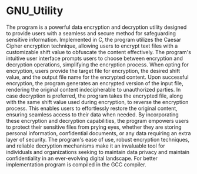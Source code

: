 # GNU_Utility
The program is a powerful data encryption and decryption utility designed to provide users with a seamless and secure method for safeguarding sensitive information.
Implemented in C, the program utilizes the Caesar Cipher encryption technique, allowing users to encrypt text files with a customizable shift value to obfuscate the content effectively.
The program's intuitive user interface prompts users to choose between encryption and decryption operations, simplifying the encryption process.
When opting for encryption, users provide the target file for encryption, the desired shift value, and the output file name for the encrypted content. 
Upon successful encryption, the program generates an encrypted version of the input file, rendering the original content indecipherable to unauthorized parties.
In case decryption is preferred, the program takes the encrypted file, along with the same shift value used during encryption, to reverse the encryption process. 
This enables users to effortlessly restore the original content, ensuring seamless access to their data when needed.
By incorporating these encryption and decryption capabilities, the program empowers users to protect their sensitive files from prying eyes, whether they are storing personal information, 
confidential documents, or any data requiring an extra layer of security.
The program's ease of use, robust encryption techniques, and reliable decryption mechanisms make it an invaluable tool for individuals 
and organizations seeking to maintain data privacy and maintain confidentiality in an ever-evolving digital landscape.
For better implementation program is compiled in the GCC compiler.
